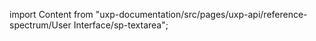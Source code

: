
import Content from "uxp-documentation/src/pages/uxp-api/reference-spectrum/User Interface/sp-textarea";

<Content query="product=photoshop"/>
